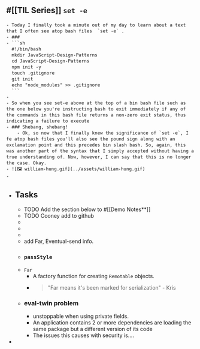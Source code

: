 ## #[[TIL Series]] `set -e`
	- Today I finally took a minute out of my day to learn about a text that I often see atop bash files  `set -e` .
	- ###
	- ```sh
	  #!/bin/bash
	  mkdir JavaScript-Design-Patterns
	  cd JavaScript-Design-Patterns
	  npm init -y
	  touch .gitignore
	  git init 
	  echo "node_modules" >> .gitignore
	  ```
	-
	- So when you see set-e above at the top of a bin bash file such as the one below you're instructing bash to exit immediately if any of the commands in this bash file returns a non-zero exit status, thus indicating a failure to execute
	- ### Shebang, shebang!
		- Ok, so now that I finally knew the significance of `set -e`, I fe atop bash files you'll also see the pound sign along with an exclamation point and this precedes bin slash bash. So, again, this was another part of the syntax that I simply accepted without having a true understanding of. Now, however, I can say that this is no longer the case. Okay.
	- ![🖼 william-hung.gif](../assets/william-hung.gif)
	-
- ## Tasks
	- TODO Add the section below to #[[Demo Notes**]]
	- TODO Cooney add to github
	-
	-
	-
	- add Far, Eventual-send info.
	- ### `passStyle`
	- `Far`
		- A factory function for creating `Remotable` objects.
		- > "Far means it's been marked for serialization" - Kris
	- ### eval-twin problem
		- unstoppable when using private fields.
		- An application contains 2 or more dependencies are loading the same package but a different version of its code
		- The issues this causes with security is....
-